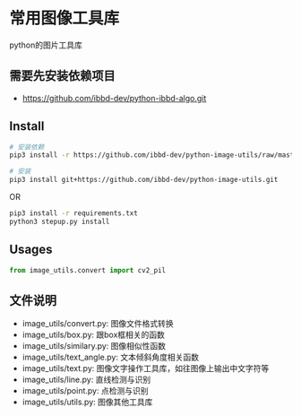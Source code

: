 # 常用图像工具库
python的图片工具库

## 需要先安装依赖项目

- https://github.com/ibbd-dev/python-ibbd-algo.git

## Install 

```sh
# 安装依赖
pip3 install -r https://github.com/ibbd-dev/python-image-utils/raw/master/requirements.txt

# 安装
pip3 install git+https://github.com/ibbd-dev/python-image-utils.git
```

OR

```sh
pip3 install -r requirements.txt
python3 stepup.py install
```

## Usages

```python
from image_utils.convert import cv2_pil
```

## 文件说明

- image_utils/convert.py: 图像文件格式转换
- image_utils/box.py: 跟box框相关的函数
- image_utils/similary.py: 图像相似性函数
- image_utils/text_angle.py: 文本倾斜角度相关函数
- image_utils/text.py: 图像文字操作工具库，如往图像上输出中文字符等
- image_utils/line.py: 直线检测与识别
- image_utils/point.py: 点检测与识别
- image_utils/utils.py: 图像其他工具库
